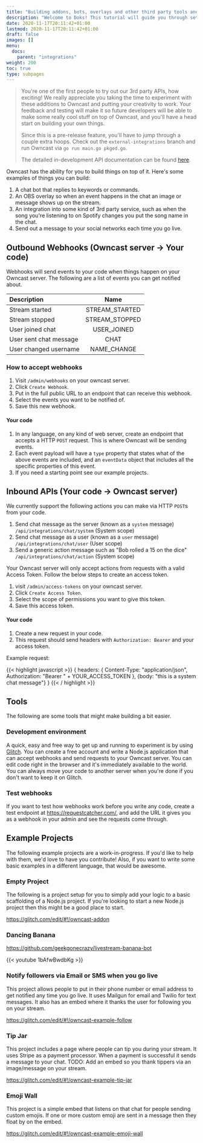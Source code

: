 ```yaml
---
title: "Building addons, bots, overlays and other third party tools and apps on top of Owncast"
description: "Welcome to Doks! This tutorial will guide you through setting up and deploying your first Doks site."
date: 2020-11-17T20:11:42+01:00
lastmod: 2020-11-17T20:11:42+01:00
draft: false
images: []
menu:
  docs:
    parent: "integrations"
weight: 200
toc: true
type: subpages
---
```


>You're one of the first people to try out our 3rd party APIs, how exciting!  We really appreciate you taking the time to experiment with these additions to Owncast and putting your creativity to work.  Your feedback and testing will make it so future developers will be able to make some really cool stuff on top of Owncast, and you'll have a head start on building your own things.
>
> Since this is a pre-release feature, you'll have to jump through a couple extra hoops.  Check out the `external-integrations` branch and run Owncast via `go run main.go pkged.go`.
>
> The detailed in-development API documentation can be found [here](https://github.com/owncast/owncast/blob/external-integrations/doc/api/index.html).


Owncast has the ability for you to build things on top of it.  Here's some examples of things you can build:

1. A chat bot that replies to keywords or commands.
1. An OBS overlay so when an event happens in the chat an image or message shows up on the stream.
1. An integration into some kind of 3rd party service, such as when the song you're listening to on Spotify changes you put the song name in the chat.
1. Send out a message to your social networks each time you go live.

## Outbound Webhooks (Owncast server -> Your code)

Webhooks will send events to your code when things happen on your Owncast server.  The following are a list of events you can get notified about.

| Description       | Name|
| :------------- | :----------: |
|  Stream started | STREAM_STARTED  |
|  Stream stopped | STREAM_STOPPED  |
|  User joined chat | USER_JOINED  |
|  User sent chat message | CHAT  |
|  User changed username | NAME_CHANGE  |

### How to accept webhooks

1. Visit `/admin/webhooks` on your owncast server.
1. Click `Create Webhook`.
1. Put in the full public URL to an endpoint that can receive this webhook.
1. Select the events you want to be notified of.
1. Save this new webhook.

#### Your code

1. In any language, on any kind of web server, create an endpoint that accepts a HTTP `POST` request.  This is where Owncast will be sending events.
1. Each event payload will have a `type` property that states what of the above events are included, and an `eventData` object that includes all the specific properties of this event.
1. If you need a starting point see our example projects.



## Inbound APIs (Your code -> Owncast server)

We currently support the following actions you can make via HTTP `POST`s from your code.

1. Send chat message as the server (known as a `system` message) `/api/integrations/chat/system` (System scope)
1. Send chat message as a user (known as a `user` message) `/api/integrations/chat/user` (User scope)
1. Send a generic action message such as "Bob rolled a 15 on the dice" `/api/integrations/chat/action` (System scope)

Your Owncast server will only accept actions from requests with a valid Access Token.  Follow the below steps to create an access token.

1. visit `/admin/access-tokens` on your owncast server.
1. Click `Create Access Token`.
1. Select the scope of permissions you want to give this token.
1. Save this access token.

#### Your code

1. Create a new request in your code.
1. This request should send headers with `Authorization: Bearer` and your access token.

Example request:

{{< highlight javascript >}}
{
    headers: {
        Content-Type: "application/json",
        Authorization: "Bearer " + YOUR_ACCESS_TOKEN
    },
    {body: "this is a system chat message"}
}
{{< / highlight >}}


## Tools

The following are some tools that might make building a bit easier.

### Development environment

A quick, easy and free way to get up and running to experiment is by using [Glitch](http://glitch.com).  You can create a free account and write a Node.js application that can accept webhooks and send requests to your Owncast server.  You can edit code right in the browser and it's immediately available to the world.  You can always move your code to another server when you're done if you don't want to keep it on Glitch.

### Test webhooks

If you want to test how webhooks work before you write any code, create a test endpoint at https://requestcatcher.com/, and add the URL it gives you as a webhook in your admin and see the requests come through.

## Example Projects

The following example projects are a work-in-progress.  If you'd like to help with them, we'd love to have you contribute!  Also, if you want to write some basic examples in a different language, that would be awesome.

### Empty Project

The following is a project setup for you to simply add your logic to a basic scaffolding of a Node.js project.  If you're looking to start a new Node.js project then this might be a good place to start.

https://glitch.com/edit/#!/owncast-addon

### Dancing Banana

https://github.com/geekgonecrazy/livestream-banana-bot

{{< youtube 1bAfwBwdbKg >}}

### Notify followers via Email or SMS when you go live

This project allows people to put in their phone number or email address to get notified any time you go live.  It uses Mailgun for email and Twilio for text messages.  It also has an embed where it thanks the user for following you on your stream.

https://glitch.com/edit/#!/owncast-example-follow


### Tip Jar

This project includes a page where people can tip you during your stream.  It uses Stripe as a payment processor.  When a payment is successful it sends a message to your chat.  TODO: Add an embed so you thank tippers via an image/message on your stream.

https://glitch.com/edit/#!/owncast-example-tip-jar



### Emoji Wall

This project is a simple embed that listens on that chat for people sending custom emojis.  If one or more custom emoji are sent in a message then they float by on the embed.

https://glitch.com/edit/#!/owncast-example-emoji-wall

